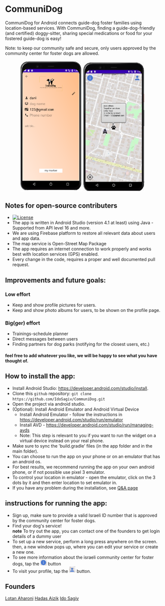 # CommuniDog
CommuniDog for Android connects guide-dog foster families using location-based services.
With CommuniDog, finding a guide-dog-friendly (and certified) doggy-sitter, sharing special medications or food for your fostered guide-dog is easy! 

Note: to keep our community safe and secure, only users approved by the community center for foster dogs are allowed.

<p align="center">
    <img src="images/app3.png" width="200">
    <img src="images/app4.png" width="200">
</p>

## Notes for open-source contributers
* [![License](https://img.shields.io/badge/License-MIT-red.svg)](https://www.mit.edu/~amini/LICENSE.md)
* The app is written in Android Studio (version 4.1 at least) using Java - Supported from API level 16 and more.
* We are using Firebase platform to restore all relevant data about users and app data.
* The map service is Open-Street Map Package
* The app requires an internet connection to work properly and works best with location services (GPS) enabled.
* Every change in the code, requires a proper and well documented pull request.

## Improvements and future goals:
### Low effort
* Keep and show profile pictures for users.
* Keep and show photo albums for users, to be shown on the profile page.
### Big(ger) effort
* Trainings-schedule planner
* Direct messages between users
* Finding partners for dog parks (notifying for the closest users, etc.)
#### feel free to add whatever you like, we will be happy to see what you have thought of.

## How to install the app:
* Install Android Studio: https://developer.android.com/studio/install.
* Clone this `github` repository: `git clone https://github.com/IdoSagiv/CommuniDog.git`
* Open the project via android studio.
* (Optional): Install Android Emulator and Android Virtual Device
  * Install Android Emulator - follow the instructions in https://developer.android.com/studio/run/emulator 
  * Install AVD - https://developer.android.com/studio/run/managing-avds
  * Note: This step is relevant to you if you want to run the widget on a virtual device instead on your real phone.
* Make sure to sync the 'build.gradle' files (in the app folder and in the main folder).
* You can choose to run the app on your phone or on an emulator that has an android os.
* For best results, we recommend running the app on your own android phone, or if not possible use pixel 3 emulator.
* To control your location in emulator - open the emulator, click on the 3 dots by it and then enter location to set emulator in.
* If you have any problem during the installation, see [Q&A page](https://github.com/IdoSagiv/CommuniDog/wiki/Q&A)

## instructions for running the app:
* Sign up, make sure to provide a valid Israeli ID number that is approved by the community center for foster dogs.
* Find your dog's service!<br/>
**note** To try out the app, you can contact one of the founders to get login details of a dummy user
* To set up a new service, perform a long press anywhere on the screen. then, a new window pops up, where you
can edit your service or create a new one.
* To see more information about the israeli community center for foster dogs, tap the <img src="images/info_button.PNG" width="20"> button
* To visit your profile, tap the <img src="images/‏‏profile_button.PNG" width="20">  button.
## Founders
[Lotan Aharoni](https://github.com/lotanaharoni) [Hadas Aizik](https://github.com/hadasAizik) [Ido Sagiv](https://github.com/IdoSagiv)

